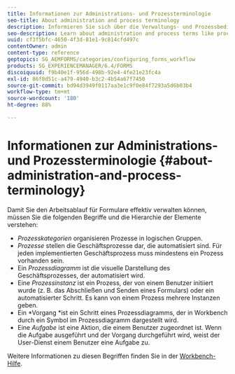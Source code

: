 ```yaml
---
title: Informationen zur Administrations- und Prozessterminologie
seo-title: About administration and process terminology
description: Informieren Sie sich über die Verwaltungs- und Prozessbedingungen wie Prozessinstanz Prozessdiagramm und Vorgang.
seo-description: Learn about administration and process terms like process instance, process diagram and operation.
uuid: cf3f5bfc-4650-4f3d-81e1-9c814cfd497c
contentOwner: admin
content-type: reference
geptopics: SG_AEMFORMS/categories/configuring_forms_workflow
products: SG_EXPERIENCEMANAGER/6.4/FORMS
discoiquuid: f9b40e1f-956d-498b-92e4-4fe21e23fc4a
exl-id: 86f8d51c-a479-4940-b3c2-4b54a67f7450
source-git-commit: bd94d3949f0117aa3e1c9f0e84f7293a5d6b03b4
workflow-type: tm+mt
source-wordcount: '180'
ht-degree: 88%

---
```


# Informationen zur Administrations- und Prozessterminologie {#about-administration-and-process-terminology}

Damit Sie den Arbeitsablauf für Formulare effektiv verwalten können, müssen Sie die folgenden Begriffe und die Hierarchie der Elemente verstehen:

* *Prozesskategorien* organisieren Prozesse in logischen Gruppen.
* *Prozesse* stellen die Geschäftsprozesse dar, die automatisiert sind. Für jeden implementierten Geschäftsprozess muss mindestens ein Prozess vorhanden sein.
* Ein *Prozessdiagramm* ist die visuelle Darstellung des Geschäftsprozesses, der automatisiert wird.
* Eine *Prozessinstanz* ist ein Prozess, der von einem Benutzer initiiert wurde (z. B. das Abschließen und Senden eines Formulars) oder ein automatisierter Schritt. Es kann von einem Prozess mehrere Instanzen geben.
* Ein *Vorgang *ist ein Schritt eines Prozessdiagramms, der in Workbench durch ein Symbol im Prozessdiagramm dargestellt wird.
* Eine *Aufgabe* ist eine Aktion, die einem Benutzer zugeordnet ist. Wenn die Aufgabe ausgeführt und der Vorgang durchgeführt wird, weist der User-Dienst einem Benutzer eine Aufgabe zu.

Weitere Informationen zu diesen Begriffen finden Sie in der [Workbench-Hilfe](https://www.adobe.com/go/learn_aemforms_workbench_63_de).

